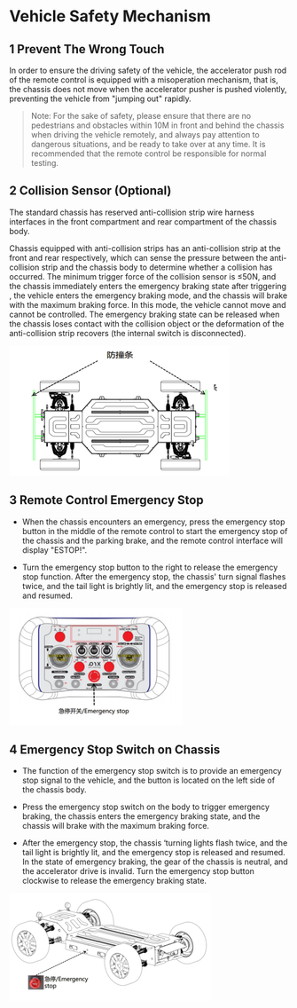 # Vehicle Safety Mechanism

## 1 Prevent The Wrong Touch

In order to ensure the driving safety of the vehicle, the accelerator push rod of the remote control is equipped with a misoperation mechanism, that is, the chassis does not move when the accelerator pusher is pushed violently, preventing the vehicle from "jumping out" rapidly.

> Note: For the sake of safety, please ensure that there are no pedestrians and obstacles within 10M in front and behind the chassis when driving the vehicle remotely, and always pay attention to dangerous situations, and be ready to take over at any time. It is recommended that the remote control be responsible for normal testing.

## 2 Collision Sensor (Optional)

The standard chassis has reserved anti-collision strip wire harness interfaces in the front compartment and rear compartment of the chassis body.

Chassis equipped with anti-collision strips has an anti-collision strip at the front and rear respectively, which can sense the pressure between the anti-collision strip and the chassis body to determine whether a collision has occurred. The minimum trigger force of the collision sensor is ≤50N, and the chassis immediately enters the emergency braking state after triggering , the vehicle enters the emergency braking mode, and the chassis will brake with the maximum braking force. In this mode, the vehicle cannot move and cannot be controlled. The emergency braking state can be released when the chassis loses contact with the collision object or the deformation of the anti-collision strip recovers (the internal switch is disconnected).

![](./images/bumper.png)

## 3 Remote Control Emergency Stop

- When the chassis encounters an emergency, press the emergency stop button in the middle of the remote control to start the emergency stop of the chassis and the parking brake, and the remote control interface will display "ESTOP!".

- Turn the emergency stop button to the right to release the emergency stop function. After the emergency stop, the chassis' turn signal flashes twice, and the tail light is brightly lit, and the emergency stop is released and resumed.

![](./images/emergency-brake-on-remote.png)

## 4 Emergency Stop Switch on Chassis

- The function of the emergency stop switch is to provide an emergency stop signal to the vehicle, and the button is located on the left side of the chassis body.

- Press the emergency stop switch on the body to trigger emergency braking, the chassis enters the emergency braking state, and the chassis will brake with the maximum braking force.

- After the emergency stop, the chassis ‘turning lights flash twice, and the tail light is brightly lit, and the emergency stop is released and resumed. In the state of emergency braking, the gear of the chassis is neutral, and the accelerator drive is invalid. Turn the emergency stop button clockwise to release the emergency braking state.

![](./images/emergency-brake-on-chassis.png)